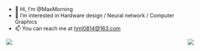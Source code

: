 - 👋 Hi, I’m @MaxMorning
- 👀 I’m interested in Hardware design / Neural network / Computer Graphics
- 📫 You can reach me at hml0814@163.com

<img align="left" src="https://github-readme-stats.vercel.app/api?username=MaxMorning&show_icons=true&theme=dracula" />

<img align="right" src="https://github-readme-stats.vercel.app/api/top-langs/?username=MaxMorning&layout=compact&exclude_repo=Outspace,xw1216.github.io,d2l-zh" />

<!---
MaxMorning/MaxMorning is a ✨ special ✨ repository because its `README.md` (this file) appears on your GitHub profile.
You can click the Preview link to take a look at your changes.
--->
